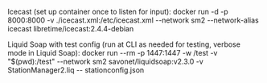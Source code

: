 Icecast (set up container once to listen for input):
    docker run -d -p 8000:8000 -v ./icecast.xml:/etc/icecast.xml --network sm2 --network-alias icecast libretime/icecast:2.4.4-debian

Liquid Soap with test config (run at CLI as needed for testing, verbose mode in Liquid Soap):
    docker run --rm -p 1447:1447 -w /test -v "$(pwd):/test" --network sm2 savonet/liquidsoap:v2.3.0 -v StationManager2.liq -- stationconfig.json

